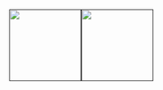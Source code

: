 
<h1>
    <a href="">
        <img align="" height='130px' src="https://github-readme-stats.vercel.app/api?username=iTzYeXx&hide_title=true&show_icons=true&include_all_commits=true&line_height=21&bg_color=0,EC6C6C,FFD479,FFFC79,73FA79&theme=graywhite" /><img align="" height='130px' src="https://github-readme-stats.vercel.app/api/top-langs/?username=iTzYeXx&hide_title=true&layout=compact&bg_color=0,73FA79,73FDFF,7A81FF&theme=graywhite"/>
    </a>
</h1>
